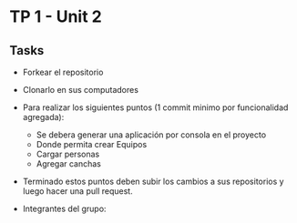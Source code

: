 # TP 1 - Unit 2
## Tasks
* Forkear el repositorio
* Clonarlo en sus computadores
* Para realizar los siguientes puntos (1 commit minimo por funcionalidad agregada):
    * Se debera generar una aplicación por consola en el proyecto
    * Donde permita crear Equipos
    * Cargar personas
    * Agregar canchas
* Terminado estos puntos deben subir los cambios a sus repositorios y luego hacer una pull request.

* Integrantes del grupo:


